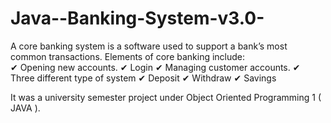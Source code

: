 # Java--Banking-System-v3.0-
A core banking system is a software used to support a bank’s most common transactions. Elements of core banking include:  
✔ Opening new accounts. 
✔ Login 
✔ Managing customer accounts. 
✔ Three different type of system 
✔ Deposit 
✔ Withdraw 
✔ Savings  

It was a university semester project under Object Oriented Programming 1 ( JAVA ). 
